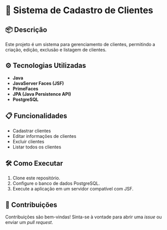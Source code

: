 # 🚀 Sistema de Cadastro de Clientes

## 📦 Descrição
Este projeto é um sistema para gerenciamento de clientes, permitindo a criação, edição, exclusão e listagem de clientes.

## ⚙️ Tecnologias Utilizadas
- **Java**
- **JavaServer Faces (JSF)**
- **PrimeFaces**
- **JPA (Java Persistence API)**
- **PostgreSQL**

## 📋 Funcionalidades
- Cadastrar clientes
- Editar informações de clientes
- Excluir clientes
- Listar todos os clientes

## 🛠️ Como Executar
1. Clone este repositório.
2. Configure o banco de dados PostgreSQL.
3. Execute a aplicação em um servidor compatível com JSF.

## 🤝 Contribuições
Contribuições são bem-vindas! Sinta-se à vontade para abrir uma *issue* ou enviar um *pull request*.

